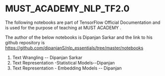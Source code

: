 # MUST_ACADEMY_NLP_TF2.0

The following notebooks are part of TensorFlow Official Documentation and is used for the purpose of teaching at MUST ACADEMY . 

The author of the below notebooks is Dipanjan Sarkar and the link to his github repository is https://github.com/dipanjanS/nlp_essentials/tree/master/notebooks

1. Text Wrangling -- Dipanjan Sarkar
2. Text Representation -Statistical Models--Dipanjan
3. Text Representation - Embedding Models -- Dipanjan
